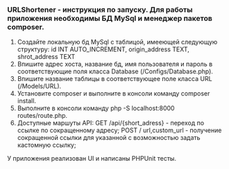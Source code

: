 ### URLShortener - инструкция по запуску. Для работы приложения необходимы БД MySql и менеджер пакетов composer.

1. Создайте локальную бд MySql с таблицой, имееющей следующую структуру:
  id INT AUTO_INCREMENT,
  origin_address TEXT,
  shrot_address TEXT
2. Впишите адрес хоста, название бд, имя пользователя и пароль в соответствующие поля класса Database (/Configs/Database.php).
3. Впишите название таблицы в соответствующее поле класса URL (/Models/URL).
4. Установите composer и выполните в консоли команду composer install.
5. Выполните в консоли команду php -S localhost:8000 routes/route.php.
6. Доступные маршуты API:
GET /api/{short_adress} - переход по ссылке по сокращенному адресу;
POST / url,custom_url - получение сокращенной ссылки для указанной с возможностью задать кастомную ссылку;

У приложения реализован UI и написаны PHPUnit тесты.
